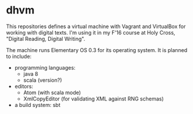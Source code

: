 # dhvm

This repositories defines a virtual machine with Vagrant and VirtualBox for working with digital texts.  I'm using it in my F'16 course at Holy Cross, "Digital Reading, Digital Writing". 

The machine runs Elementary OS 0.3 for its operating system.  It is planned to include:

- programming languages: 
    - java 8
    - scala (version?)
- editors:
    - Atom (with scala mode)
    - XmlCopyEditor (for validating XML against RNG schemas)
- a build system: sbt


